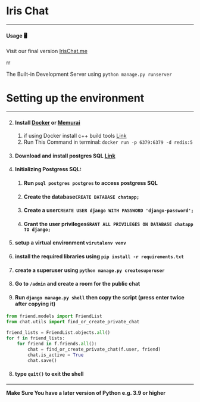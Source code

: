 # Iris Chat

***

#### Usage :desktop_computer:

Visit our final version [IrisChat.me](https://irischat.me/)

rr

The Built-in Development Server using `python manage.py runserver`

# Setting up the environment

***

2. #### Install [Docker](https://www.docker.com/get-started) or [Memurai](https://www.memurai.com/get-memurai)
    1. if using Docker install c++ build
       tools [Link](https://visualstudio.microsoft.com/downloads/#build-tools-for-visual-studio-2019)
    2. Run This Command in terminal: `docker run -p 6379:6379 -d redis:5`

3. #### Download and install postgres SQL [Link](https://www.enterprisedb.com/downloads/postgres-postgresql-downloads)
4. #### Initializing Postgress SQL:
    1. #### Run `psql postgres postgres` to access postgress SQL
    2. #### Create the database`CREATE DATABASE chatapp;`
    3. #### Create a user`CREATE USER django WITH PASSWORD 'django-password';`
    4. #### Grant the user privileges`GRANT ALL PRIVILEGES ON DATABASE chatapp TO django;`
5. #### setup a virtual environment `virutalenv venv`
6. #### install the required libraries using `pip install -r requirements.txt`
7. #### create a superuser using `python manage.py createsuperuser`
8. #### Go to `/admin` and create a room for the public chat
9. #### Run `django manage.py shell` then copy the script (press enter twice after copying it)

```python
from friend.models import FriendList
from chat.utils import find_or_create_private_chat

friend_lists = FriendList.objects.all()
for f in friend_lists:
    for friend in f.friends.all():
        chat = find_or_create_private_chat(f.user, friend)
        chat.is_active = True
        chat.save()
```

8. #### type `quit()` to exit the shell

***
**Make Sure You have a later version of Python e.g. 3.9 or higher**